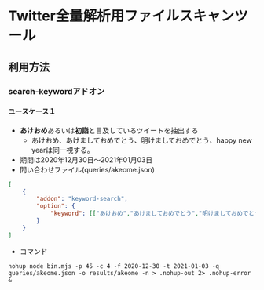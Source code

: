 # Twitter全量解析用ファイルスキャンツール

## 利用方法

### search-keywordアドオン

#### ユースケース１
* **あけおめ**あるいは**初詣**と言及しているツイートを抽出する
    * あけおめ、あけましておめでとう、明けましておめでとう、happy new yearは同一視する。
* 期間は2020年12月30日～2021年01月03日
* 問い合わせファイル(queries/akeome.json)

```JSON
[
    {
        "addon": "keyword-search",
        "option": {
            "keyword": [["あけおめ","あけましておめでとう","明けましておめでとう","happy new year"],"初詣"]
        }
    }
]
```

* コマンド

```Shell
nohup node bin.mjs -p 45 -c 4 -f 2020-12-30 -t 2021-01-03 -q queries/akeome.json -o results/akeome -n > .nohup-out 2> .nohup-error &
```
